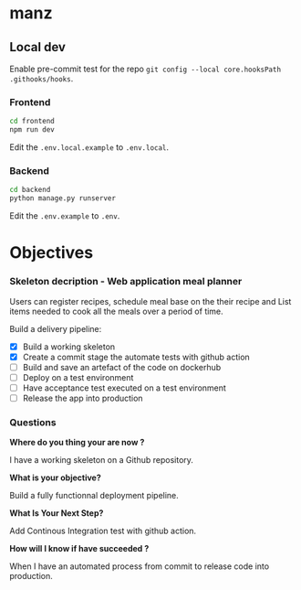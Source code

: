 # manz

## Local dev

Enable pre-commit test for the repo `git config --local core.hooksPath .githooks/hooks`.

### Frontend

```bash
cd frontend
npm run dev
```

Edit the `.env.local.example` to `.env.local`.

### Backend

```bash
cd backend
python manage.py runserver
```

Edit the `.env.example` to `.env`.

# Objectives

### Skeleton decription - Web application meal planner

Users can register recipes, schedule meal base on the their recipe and List items needed to cook all the meals
over a period of time.

Build a delivery pipeline:
- [x] Build a working skeleton
- [x] Create a commit stage the automate tests with github action
- [ ] Build and save an artefact of the code on dockerhub
- [ ] Deploy on a test environment 
- [ ] Have acceptance test executed on a test environment
- [ ] Release the app into production

### Questions

**Where do you thing your are now ?**

I have a working skeleton on a Github repository.

**What is your objective?**

Build a fully functionnal deployment pipeline.

**What Is Your Next Step?**

Add Continous Integration test with github action.

**How will I know if have succeeded ?**

When I have an automated process from commit to release code into production.


